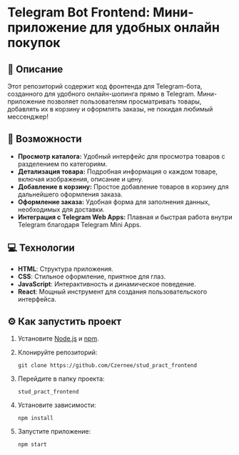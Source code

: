 # Telegram Bot Frontend: Мини-приложение для удобных онлайн покупок

## 📝 Описание

Этот репозиторий содержит код фронтенда для Telegram-бота, созданного для удобного онлайн-шопинга прямо в Telegram. Мини-приложение позволяет пользователям просматривать товары, добавлять их в корзину и оформлять заказы, не покидая любимый мессенджер!

## 🚀 Возможности

*   **Просмотр каталога:** Удобный интерфейс для просмотра товаров с разделением по категориям.
*   **Детализация товара:** Подробная информация о каждом товаре, включая изображения, описание и цену.
*   **Добавление в корзину:** Простое добавление товаров в корзину для дальнейшего оформления заказа.
*   **Оформление заказа:** Удобная форма для заполнения данных, необходимых для доставки.
*   **Интеграция с Telegram Web Apps:** Плавная и быстрая работа внутри Telegram благодаря Telegram Mini Apps.

## 💻 Технологии

*   **HTML**: Структура приложения.
*   **CSS**: Стильное оформление, приятное для глаз.
*   **JavaScript**: Интерактивность и динамическое поведение.
*   **React**: Мощный инструмент для создания пользовательского интерфейса.


## ⚙️ Как запустить проект

1.  Установите [Node.js](https://nodejs.org/) и [npm](https://www.npmjs.com/).
2.  Клонируйте репозиторий:

    ```
    git clone https://github.com/Czernee/stud_pract_frontend
    ```

3.  Перейдите в папку проекта:

    ```
    stud_pract_frontend
    ```

4.  Установите зависимости:

    ```
    npm install
    ```

5.  Запустите приложение:

    ```
    npm start
    ```


